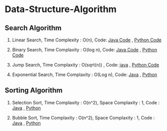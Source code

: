 # Data-Structure-Algorithm

## Search Algorithm

1. Linear Search, Time Complexity : O(n), 
Code: [Java Code](https://github.com/mohitsingla123/Data-Structure/blob/master/Search%20Algorithm/LinearSearch.java)  ,  [Python Code](https://github.com/mohitsingla123/Data-Structure/blob/master/Search%20Algorithm/LinearSearch.py)

2. Binary Search, Time Complaxity : O(log n),
Code: [Java Code](https://github.com/mohitsingla123/Data-Structure/blob/master/Search%20Algorithm/BinarySearch.java)  ,  [Python Code](https://github.com/mohitsingla123/Data-Structure/blob/master/Search%20Algorithm/BinarySearch.py)

3. Jump Search, Time Complaxity : O(sqrt(n)) , Code: [java](https://github.com/mohitsingla123/Data-Structure/blob/master/Search%20Algorithm/JumpSearch.java)  ,  [Python Code](https://github.com/mohitsingla123/Data-Structure/blob/master/JumpSearch.py#L2)

4. Exponential Search,  Time Complaxity : O(Log n),  Code: [Java]()  ,  [Python]() 


## Sorting Algorithm

1. Selection Sort, Time Complaxity : O(n^2), Space Complaxity  : 1,   Code  :   [Java](https://github.com/mohitsingla123/Data-Structure/blob/master/Sorting%20Algorithm/SelectionSort.java) ,   [Python](https://github.com/mohitsingla123/Data-Structure/blob/master/Sorting%20Algorithm/selection_sort.py)

2. Bubble Sort, Time Complaxity : O(n^2), Space Complaxity  : 1,   Code  :   [Java](https://github.com/mohitsingla123/Data-Structure/blob/master/Sorting%20Algorithm/Bubble_sort.java) ,   [Python](https://github.com/mohitsingla123/Data-Structure/blob/master/Sorting%20Algorithm/bubble_sort.py)
